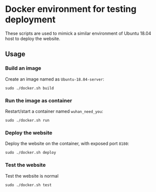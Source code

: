 
# Docker environment for testing deployment

These scripts are used to mimick a similar environment of Ubuntu 18.04 host to deploy the website.

## Usage

### Build an image

Create an image named as `Ubuntu-18.04-server`:

```
sudo ./docker.sh build
```

### Run the image as container

Restart/start a container named `wuhan_need_you`:

```
sudo ./docker.sh run
```

### Deploy the website

Deploy the website on the container, with exposed port `8180`:

```
sudo ./docker.sh deploy
```

### Test the website

Test the website is normal

```
sudo ./docker.sh test
```

